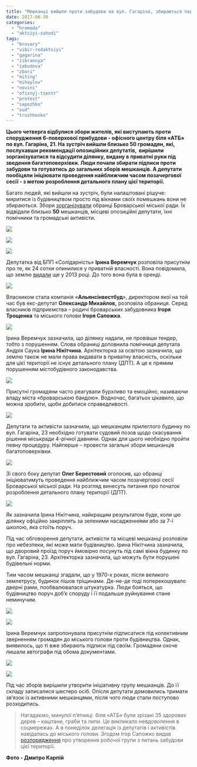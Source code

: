 ```yaml
---
title: "Мешканці вийшли проти забудови на вул. Гагаріна, збираються подавати до суду – ФОТО"
date: 2017-06-30
categories: 
  - "hromada"
  - "aktsiyi-zahodi"
tags: 
  - "brovary"
  - "vibir-redaktsiyi"
  - "gagarina"
  - "zibrannya"
  - "zabudova"
  - "zbori"
  - "miting"
  - "mihaylov"
  - "novini"
  - "ofisnyj-tsentr"
  - "protest"
  - "sapozhko"
  - "sud"
  - "troshhenko"
---
```


**Цього четверга відбулися збори жителів, які виступають проти спорудження 6-поверхової прибудови - офісного центру біля «АТБ» по вул. Гагаріна, 21. На зустріч вийшли близько 50 громадян, які, послухавши рекомендації опозиційних депутатів,  вирішили зорганізуватися та відсудити ділянку, видану в приватні руки під зведення багатоповерхівки. Люди почали збирати підписи проти забудови та готуватись до загальних зборів мешканців. А депутати пообіцяли ініціювати проведення найближчим часом позачергової сесії - з метою розроблення детального плану цієї території.**

Багато людей, які вийшли на зустріч, були налаштовані рішуче: миритися із будівництвом просто під вікнами своїх помешкань вони не збираються. Збори [зорганізували](https://mpz.brovary.org/anons-29-chervnya-zbyrayut-meshkantsiv-yaki-proty-budivnytstva-6-poverhovoyi-budivli-na-gagarina/) обранці Броварської міської ради. Їх відвідали близько **50** мешканців, місцеві опозиційні депутати, їхні помічники та громадські активісти.

[![](https://mpz.brovary.org/wp-content/uploads/2017/06/Zbory-zabudova-Gagarina-2017.06.29_00017.jpg)](https://mpz.brovary.org/wp-content/uploads/2017/06/Zbory-zabudova-Gagarina-2017.06.29_00017.jpg)

[![](https://mpz.brovary.org/wp-content/uploads/2017/06/Zbory-zabudova-Gagarina-2017.06.29_00027.jpg)](https://mpz.brovary.org/wp-content/uploads/2017/06/Zbory-zabudova-Gagarina-2017.06.29_00027.jpg)

[![](https://mpz.brovary.org/wp-content/uploads/2017/06/Zbory-zabudova-Gagarina-2017.06.29_00020.jpg)](https://mpz.brovary.org/wp-content/uploads/2017/06/Zbory-zabudova-Gagarina-2017.06.29_00020.jpg)

Депутатка від БПП «Солідарність» **Ірина Веремчук** розповіла присутнім про те, як 24 сотки опинилися у приватній власності. Вона повідомила, що землю [видали](https://mpz.brovary.org/24-sotki-zemli-v-tsentri-brovariv-viddali-deputatu-mihaylovu/) ще у 2013 році. До того вона була в оренді.

[![](https://mpz.brovary.org/wp-content/uploads/2017/06/Zbory-zabudova-Gagarina-2017.06.29_00024.jpg)](https://mpz.brovary.org/wp-content/uploads/2017/06/Zbory-zabudova-Gagarina-2017.06.29_00024.jpg)

Власником стала компанія «**Альянсінвестбуд**», директором якої на той час був екс-депутат **Олександр Михайлов,** розповіла обраниця. Серед власників підприємства – родичі броварських забудовника **Ігоря Трощенка** та міського голови **Ігоря Сапожка**.

[![](https://mpz.brovary.org/wp-content/uploads/2017/06/Zbory-zabudova-Gagarina-2017.06.29_00022.jpg)](https://mpz.brovary.org/wp-content/uploads/2017/06/Zbory-zabudova-Gagarina-2017.06.29_00022.jpg)

Ірина Веремчук зазначила, що ділянку надали, не провівши тендер, тобто з порушенням. Слова обраниці доповнила помічниця депутата Андрія Саука **Ірина Нікітчина**. Архітекторка за освітою зазначила, що землю також не мали права видавати в приватну власність, оскільки для цієї території не існує детального плану (ДПТ). А це є прямим порушенням містобудівного законодавства.

[![](https://mpz.brovary.org/wp-content/uploads/2017/06/Zbory-zabudova-Gagarina-2017.06.29_00029.jpg)](https://mpz.brovary.org/wp-content/uploads/2017/06/Zbory-zabudova-Gagarina-2017.06.29_00029.jpg)

Присутні громадяни часто реагували бурхливо та емоційно, називаючи владу міста «броварською бандою». Водночас, багатьох цікавило, що можна зробити, щоби добитися справедливості.

[![](https://mpz.brovary.org/wp-content/uploads/2017/06/Zbory-zabudova-Gagarina-2017.06.29_00033.jpg)](https://mpz.brovary.org/wp-content/uploads/2017/06/Zbory-zabudova-Gagarina-2017.06.29_00033.jpg)

Депутати та активісти зазначили, що мешканцям прилеглого будинку по вул. Гагаріна, 23 необхідно готувати судовий позов щодо скасування рішення міськради 4-річної давнини. Однак для цього необхідно пройти певну процедуру. Найперше – провести загальні збори мешканців багатоповерхівки.

[![](https://mpz.brovary.org/wp-content/uploads/2017/06/Zbory-zabudova-Gagarina-2017.06.29_00016.jpg)](https://mpz.brovary.org/wp-content/uploads/2017/06/Zbory-zabudova-Gagarina-2017.06.29_00016.jpg)

Зі свого боку депутат **Олег Берестовий** оголосив, що обранці ініціюватимуть проведення найближчим часом позачергової сесії Броварської міської ради. На розгляд винесуть питання про початок розроблення детального плану території (ДПТ).

[![](https://mpz.brovary.org/wp-content/uploads/2017/06/Zbory-zabudova-Gagarina-2017.06.29_00035.jpg)](https://mpz.brovary.org/wp-content/uploads/2017/06/Zbory-zabudova-Gagarina-2017.06.29_00035.jpg)

Як зазначила Ірина Нікітчина, найкращим результатом буде, коли цю ділянку офіційно закріплять за зеленими насадженнями або за 7-ї школою, яка стоїть поруч.

Під час обговорення депутати, активісти та місцеві мешканці розповіли про небезпеки, які може мати будівництво. Ірина Нікітчина зазначила, що дворовий проїзд поруч ймовірно посунуть під самі вікна будинку по вул. Гагаріна, 23. Архітекторка зазначила, що можуть бути порушені будівельні норми.

Тим часом мешканці згадали, що у 1970-х роках, після великого землетрусу, будинок пішов тріщинами. Де-не-де тоді поперекошувало дверні рами, пообвалювалася штукатурка. Люди бояться, що будівництво поруч доб’є споруду і її подальше руйнування стане неминучим.

[![](https://mpz.brovary.org/wp-content/uploads/2017/06/Zbory-zabudova-Gagarina-2017.06.29_00048.jpg)](https://mpz.brovary.org/wp-content/uploads/2017/06/Zbory-zabudova-Gagarina-2017.06.29_00048.jpg)

[![](https://mpz.brovary.org/wp-content/uploads/2017/06/Zbory-zabudova-Gagarina-2017.06.29_00049.jpg)](https://mpz.brovary.org/wp-content/uploads/2017/06/Zbory-zabudova-Gagarina-2017.06.29_00049.jpg)

Ірина Веремчук запропонувала присутнім підписатися під колективним зверненням громадян до міського голови проти будівництва. Однак, виявилось, що ті вже збирають підписи під своїм. Громадяни охоче лишали автографи під обома документами.

[![](https://mpz.brovary.org/wp-content/uploads/2017/06/Zbory-zabudova-Gagarina-2017.06.29_00010.jpg)](https://mpz.brovary.org/wp-content/uploads/2017/06/Zbory-zabudova-Gagarina-2017.06.29_00010.jpg)

[![](https://mpz.brovary.org/wp-content/uploads/2017/06/Zbory-zabudova-Gagarina-2017.06.29_00044.jpg)](https://mpz.brovary.org/wp-content/uploads/2017/06/Zbory-zabudova-Gagarina-2017.06.29_00044.jpg)

Під час зборів вирішили утворити ініціативну групу мешканців. До її складу записалися шестеро осіб. Опісля депутати домовились тримати зв’язок із активними мешканцями, після чого люди стали поступово розходитись.

> Нагадаємо, минулої п’ятниці  біля «АТБ» були зрізані 35 здорових дерев – каштани, граби та липи. Це викликало невдоволення в соцмережах. А в понеділок делегація із депутатів і активістів навідалась до міського голови. Згодом Ігор Сапожко видав [розпорядження](http://brovary-rada.gov.ua/documents/27436.html) про утворення робочої групи з питань забудови цієї території.

**Фото - Дмитро Карпій**
